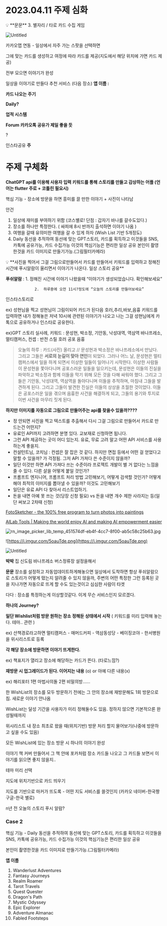 
# 2023.04.11 주제 심화

<aside>
💡 **문문**
3. 별자리 / 타로 카드 수집 게임

![Untitled](2023%2004%2011%20%E1%84%8C%E1%85%AE%E1%84%8C%E1%85%A6%20%E1%84%89%E1%85%B5%E1%86%B7%E1%84%92%E1%85%AA%20d45f0aa9d55e4d7db5b0c495ae49d898/Untitled.png)

카카오맵 연동 - 일상에서 자주 가는 스팟을 선택하면

그에 맞는 카드를 생성하고 여정에 따라 카드를 제공(지도에서 해당 위치에 가면 카드 제공)

전부 모으면 이야기가 완성

일상을 이야기로 만들다
추천 서비스 (다음 장소)
**앱 이름 :** 

**카드 나오는 주기**

**Daily?**

**업적 시스템**

**Forum
카카오톡 공유가 제일 좋을 듯**

?

인스타공유
**주**

</aside>

# 주제 구체화

**ChatGPT api를 이용해 사용자 입력 키워드를 통해 스토리를 만들고 감상하는 어플 (언어는 flutter 주로 + 코틀린 필요시)**

핵심 기능 - 장소에 방문을 하면 흥미를 끌 만한 이야기 + 사진이 나타남

안건

1. 일상에 재미를 부여하기 위함 (코스별로!  단점 : 갑자기 바나를 갈수도있다.)
2. 장소를 하나만 특정한다. ( 싸피에 8시 반까지 출석하면 이야기 나옴 )
3. 여행을 갈때 유의미한 여행을 갈 수 있게 하자 (Wish List 기반 5개정도)
4. Daily 동선을 추적하여 동선에 맞는 GPT스토리, 카드를 획득하고 이것들을 SNS, 카톡에 공유가능, 카드 수집가능 이것의 핵심기능은 편리한 일상 공유 본인이 촬영한것을 카드 이미지로 만들기가능.(그림필터카메라)

<aside>
💡 **사진을 찍어서 그걸 그림으로만들어서 카드를 만들어서 키워드를 입력하고 정해진 시간에 푸시알람이 울리면서 이야기가 나온다. 일상 스토리 공유**

**푸쉬알람** : 1. 정해진 시간에 이야기 나왔을때 “이야기가 생성되었습니다. 확인해보세요”

                 2.  하루중에 오전 11시?정도에 “오늘의 스토리를 만들어보세요”

인스타스토리로 

ex) 성현님을 찍고 성현님이 그림이되어 카드가 된다음 호러,추리,바보,음흉 키워드를 입력하면 내가 정해놓은 저녁 10시에 관련된 이야기가 나오고 나는 그걸 성현님에게 카톡으로 공유하거나 인스타로 공유한다. 

ex)GPT 스토리 실사례, 키워드 : 문성현, 박소정, 기안동, 낙성대역, 역삼역 바나프레소, 멀티캠퍼스, 컨셉 : 반전 스릴 호러 공포 음흉 

> 오늘의 하루 : 카드(사진) 올리고 // 문성현과 박소정은 바나프레소에서 만났다. 그리고 그들은 **서로의 눈길이 맞아 연인**이 되었다. 그러나 어느 날, 문성현은 멀티캠퍼스에서 일을 하게 되면서 이상한 일들이 일어나기 시작한다. 이상한 사람들이 문성현을 쫓아다니며 공포스러운 일들을 일으키는데, 문성현은 이들의 진실을 파악하고 박소정과 함께 이들을 막기 위해 모든 것을 다해 싸워야 했다. 그리고 그들은 기안동, 낙성대역, 역삼역을 돌아다니며 이들을 추적하며, 마침내 그들을 발견하게 된다. 그리고 그들이 발견한 진실은 이들의 상상을 초월한 것이었다. 이들은 공포스러운 일을 겪으며 음흉한 사건을 해결하게 되고, 그들의 용기와 투지로 이번 사건을 마무리 짓게 된다.
> 

**하지만 이미지를 자동으로 그림으로 만들어주는 api를 찾을수 있을까????**

- 정 안되면 사진을 찍고 텍스트를 추출해서 다시 그걸 그림으로 만들어서 카드로 만드는건 어떤지?
- 유료인 API까지 고려하면 분명 있다. 교보재로 신청하면 됩니다.
- 그런 API 제공하는 곳이 어디 있는지. 유료, 무료 고려 말고 어떤 API 서비스를 사용하는게 좋을지.
- 컨설턴트님, 코치님 : 컨셉은 잘 잡은 것 같다.
하지만 면접 등에서 어떤 걸 얻었다고 말할 수 있을까? 가 걱정됨. 그저 API 가져다 쓴 수준이지 않을까?
- 일단 이것만 하면 API 가져다 쓰는 수준이라 프로젝트 개발이 별 거 없다는 느낌을 줄 수 있다. 다른 살을 어떻게 붙일 것인가?
- 프롬프트 엔지니어, 프롬프트 처리 방법 고민해보기, 어떻게 검색할 것인가? 어떻게 해야 최적의 이미지를 뽑아낼 수 있을까? 이것도 고민해보기
- 일단은 유료 API 다 찾아서 리스트업하기.
- 돈을 내면 아예 못 쓰는 것(당장 신청 필요) vs 돈을 내면 개수 제한 사라지는 등(일단 써보고 2차때 신청)

[FotoSketcher - the 100% free program to turn photos into paintings](https://fotosketcher.com/)

[AILab Tools | Making the world enjoy AI and making AI empowerment easier](https://www.ailabtools.com/)

![rn_image_picker_lib_temp_451574df-eb4f-4cc7-8f00-ab5c58c25b63.jpg](2023%2004%2011%20%E1%84%8C%E1%85%AE%E1%84%8C%E1%85%A6%20%E1%84%89%E1%85%B5%E1%86%B7%E1%84%92%E1%85%AA%20d45f0aa9d55e4d7db5b0c495ae49d898/rn_image_picker_lib_temp_451574df-eb4f-4cc7-8f00-ab5c58c25b63.jpg)

![https://i.imgur.com/5oauTde.png](https://i.imgur.com/5oauTde.png)

![Untitled](2023%2004%2011%20%E1%84%8C%E1%85%AE%E1%84%8C%E1%85%A6%20%E1%84%89%E1%85%B5%E1%86%B7%E1%84%92%E1%85%AA%20d45f0aa9d55e4d7db5b0c495ae49d898/Untitled%201.png)

</aside>

**박박** 집 신도림 바나프레소 버스정류장 설정을해서 

**문문** 장소를 설정하고 자동업데이트하게해놓으면 일상에서 도착하면 항상 푸쉬알람으로 스토리가 어떻게 떴는지 알려줄 수 있지 않을까, 주변의 어떤 특정한 그런 등록된 곳을 지나가면 자동으로 뜨게 할 수도 있는것이고
심심한 사람이 타겟

다다 : 장소를 특정하는게 이상할것같다. 이게 무슨 서비스인지 모르겠다.

**하나의 Journey?**

**일단 Wishlist처럼 방문 원하는 장소 정해둔 상태에서 시작** ( 키워드를 미리 입력해 놓는다. 테마.. 관련 )

ex) 산책경로라고하면 멀티캠퍼스 - 매머드커피 - 역삼동성당 - 베이징코야 - 한서병원 을 위시리스트로 등록

**각 해당 장소에 방문하면 이야기 뜨게한다.**

ex) 책표지가 열리고 장소에 해당하는 카드가 뜬다. (타로느낌?)

**재방문 시 업그레이드가 된다.  이어지는 내용** (o) or 아예 다른 내용(x)

ex) 해리포터 1편 마법사의돌 2편 비밀의방……

한 WishList의 장소를 모두 방문하기 전에는 그 안의 장소에 재방문해도 1회 방문으로 침. 새로운 이야기 안나옴

WishList는 달성 기간을 사용자가 미리 정해둘수도 있음. 정하지 않으면 기본적으론 완성될때까지

위시리스트 내 장소 최초로 왔을 때(위치기반) 방문 처리 할지 물어보기(나중에 방문하고 싶을 수도 있음)

모든 WishList에 있는 장소 방문 시 하나의 이야기 완성

이야기 책 커버 만들어서 그 책 안에 포카처럼 장소 카드들 나오고 그 카드들 보면서 이야기를 읽으면 좋지 않을지..

테마 미리 선택

지도에 위치기반으로 카드 띄우기

지도를 기반으로 마커가 뜨도록 - 어떤 지도 서비스를 쓸것인지 (카카오 네이버-한국짱 구글-한국 별로)

n년 전 오늘의 스토리 푸시 알람?

### Case 2

핵심 기능 - Daily 동선을 추적하여 동선에 맞는 GPT스토리, 카드를 획득하고 이것들을 SNS, 카톡에 공유가능, 카드 수집가능 이것의 핵심기능은 편리한 일상 공유

본인이 촬영한것을 카드 이미지로 만들기가능.(그림필터카메라)

**앱 이름**

1. Wanderlust Adventures
2. Fantasy Journeys
3. Realm Roamer
4. Tarot Travels
5. Quest Quester
6. Dragon's Path
7. Mystic Odyssey
8. Epic Explorer
9. Adventure Almanac
10. Fabled Footsteps
